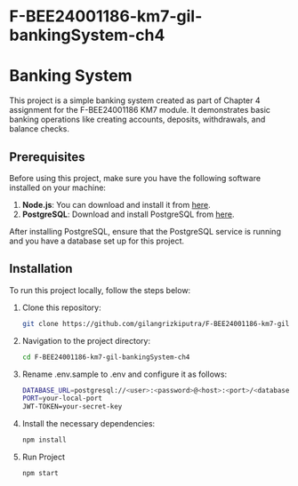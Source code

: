 # F-BEE24001186-km7-gil-bankingSystem-ch4

# Banking System

This project is a simple banking system created as part of Chapter 4 assignment for the F-BEE24001186 KM7 module. It demonstrates basic banking operations like creating accounts, deposits, withdrawals, and balance checks.

## Prerequisites

Before using this project, make sure you have the following software installed on your machine:

1. **Node.js**: You can download and install it from [here](https://nodejs.org/).
2. **PostgreSQL**: Download and install PostgreSQL from [here](https://www.postgresql.org/download/).

After installing PostgreSQL, ensure that the PostgreSQL service is running and you have a database set up for this project.

## Installation

To run this project locally, follow the steps below:

1. Clone this repository:
   ```bash
   git clone https://github.com/gilangrizkiputra/F-BEE24001186-km7-gil-bankingSystem-ch4.git
2. Navigation to the project directory:
   ```bash
   cd F-BEE24001186-km7-gil-bankingSystem-ch4
3. Rename .env.sample to .env and configure it as follows:
   ```bash
   DATABASE_URL=postgresql://<user>:<password>@<host>:<port>/<database>?schema=public
   PORT=your-local-port
   JWT-TOKEN=your-secret-key
5. Install the necessary dependencies:
   ```bash
   npm install
6. Run Project
   ```bash
   npm start

